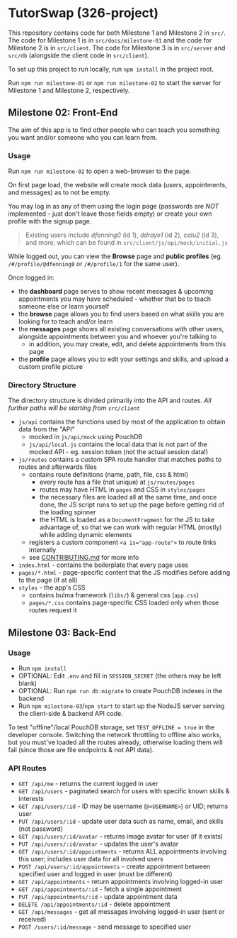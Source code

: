 # TutorSwap (326-project)

<!-- According to the end of Milestone 2, we need to:

> Include a README.md file in the root of the project repository detailing the **project structure**, **setup instructions**, and **documentation** necessary to _understand and navigate your application_.
> --- -->

This repository contains code for both Milestone 1 and Milestone 2 in `src/`. The code for Milestone 1 is in `src/docs/milestone-01` and the code for Milestone 2 is in `src/client`. The code for Milestone 3 is in `src/server` and `src/db` (alongside the client code in `src/client`).

To set up this project to run locally, run `npm install` in the project root.

Run `npm run milestone-01` or `npm run milestone-02` to start the server for Milestone 1 and Milestone 2, respectively.

## Milestone 02: Front-End

The aim of this app is to find other people who can teach you something you want and/or someone who you can learn from.

### Usage

Run `npm run milestone-02` to open a web-browser to the page.

On first page load, the website will create mock data (users, appointments, and messages) as to not be empty.

You may log in as any of them using the login page (passwords are _NOT_ implemented - just don't leave those fields empty) or create your own profile with the signup page.

> Existing users include _dfenning0_ (id 1), _ddraye1_ (id 2), _calu2_ (id 3), and more, which can be found in `src/client/js/api/mock/initial.js`

While logged out, you can view the **Browse** page and **public profiles** (eg. `/#/profile/@dfenning0` or `/#/profile/1` for the same user).

Once logged in:

- the **dashboard** page serves to show recent messages & upcoming appointments you may have scheduled - whether that be to teach someone else or learn yourself
- the **browse** page allows you to find users based on what skills you are looking for to teach and/or learn
- the **messages** page shows all existing conversations with other users, alongside appointments between you and whoever you're talking to
  - in addition, you may create, edit, and delete appointments from this page
- the **profile** page allows you to edit your settings and skills, and upload a custom profile picture

### Directory Structure

The directory structure is divided primarily into the API and routes. _All further paths will be starting from `src/client`_

- `js/api` contains the functions used by most of the application to obtain data from the "API"
  - mocked in `js/api/mock` using PouchDB
  - `js/api/local.js` contains the local data that is not part of the mocked API - eg. session token (not the actual session data!)
- `js/routes` contains a custom SPA route handler that matches paths to routes and afterwards files
  - contains route definitions (name, path, file, css & html)
    - every route has a file (not unique) at `js/routes/pages`
    - routes may have HTML in `pages` and CSS in `styles/pages`
    - the necessary files are loaded all at the same time, and once done, the JS script runs to set up the page before getting rid of the loading spinner
    - the HTML is loaded as a `DocumentFragment` for the JS to take advantage of, so that we can work with regular HTML (mostly) while adding dynamic elements
  - registers a custom component `<a is="app-route">` to route links internally
  - see [CONTRIBUTING.md](./CONTRIBUTING.md) for more info
- `index.html` - contains the boilerplate that every page uses
- `pages/*.html` - page-specific content that the JS modifies before adding to the page (if at all)
- `styles` - the app's CSS
  - contains bulma framework (`libs/`) & general css (`app.css`)
  - `pages/*.css` contains page-specific CSS loaded only when those routes request it

## Milestone 03: Back-End

### Usage

- Run `npm install`
- OPTIONAL: Edit `.env` and fill in `SESSION_SECRET` (the others may be left blank)
- OPTIONAL: Run `npm run db:migrate` to create PouchDB indexes in the backend
- Run `npm milestone-03`/`npm start` to start up the NodeJS server serving the client-side & backend API code.

To test "offline"/local PouchDB storage, set `TEST_OFFLINE = true` in the developer console. Switching the network throttling to offline also works, but you must've loaded all the routes already, otherwise loading them will fail (since those are file endpoints & not API data).

### API Routes

- `GET /api/me` - returns the current logged in user
- `GET /api/users` - paginated search for users with specific known skills & interests
- `GET /api/users/:id` - ID may be username (`@<USERNAME>`) or UID; returns user
- `PUT /api/users/:id` - update user data such as name, email, and skills (not password)
- `GET /api/users/:id/avatar` - returns image avatar for user (if it exists)
- `PUT /api/users/:id/avatar` - updates the user's avatar
- `GET /api/users/:id/appointments` - returns ALL appointments involving this user; includes user data for all involved users
- `POST /api/users/:id/appointments` - create appointment between specified user and logged in user (must be different)
- `GET /api/appointments` - return appointments involving logged-in user
- `GET /api/appointments/:id` - fetch a single appointment
- `PUT /api/appointments/:id` - update appointment data
- `DELETE /api/appointments/:id` - delete appointment
- `GET /api/messages` - get all messages involving logged-in user (sent or received)
- `POST /users/:id/message` - send message to specified user
